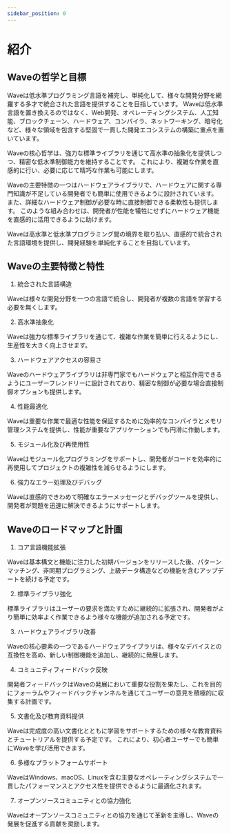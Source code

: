 ```yaml
---
sidebar_position: 0
---
```


# 紹介

## Waveの哲学と目標

Waveは低水準プログラミング言語を補完し、単純化して、様々な開発分野を網羅する多才で統合された言語を提供することを目指しています。 Waveは低水準言語を置き換えるのではなく、Web開発、オペレーティングシステム、人工知能、ブロックチェーン、ハードウェア、コンパイラ、ネットワーキング、暗号化など、様々な領域を包含する堅固で一貫した開発エコシステムの構築に重点を置いています。

Waveの核心哲学は、強力な標準ライブラリを通じて高水準の抽象化を提供しつつ、精密な低水準制御能力を維持することです。 これにより、複雑な作業を直感的に行い、必要に応じて精巧な作業も可能にします。

Waveの主要特徴の一つはハードウェアライブラリで、ハードウェアに関する専門知識が不足している開発者でも簡単に使用できるように設計されています。 また、詳細なハードウェア制御が必要な時に直接制御できる柔軟性も提供します。 このような組み合わせは、開発者が性能を犠牲にせずにハードウェア機能を直感的に活用できるように助けます。

Waveは高水準と低水準プログラミング間の境界を取り払い、直感的で統合された言語環境を提供し、開発経験を単純化することを目指しています。

## Waveの主要特徴と特性

1. 統合された言語構造

Waveは様々な開発分野を一つの言語で統合し、開発者が複数の言語を学習する必要を無くします。

2. 高水準抽象化

Waveは強力な標準ライブラリを通じて、複雑な作業を簡単に行えるようにし、生産性を大きく向上させます。

3. ハードウェアアクセスの容易さ

Waveのハードウェアライブラリは非専門家でもハードウェアと相互作用できるようにユーザーフレンドリーに設計されており、精密な制御が必要な場合直接制御オプションも提供します。

4. 性能最適化

Waveは重要な作業で最適な性能を保証するために効率的なコンパイラとメモリ管理システムを提供し、性能が重要なアプリケーションでも円滑に作動します。

5. モジュール化及び再使用性

Waveはモジュール化プログラミングをサポートし、開発者がコードを効率的に再使用してプロジェクトの複雑性を減らせるようにします。

6. 強力なエラー処理及びデバッグ

Waveは直感的できわめて明確なエラーメッセージとデバッグツールを提供し、開発者が問題を迅速に解決できるようにサポートします。

## Waveのロードマップと計画

1. コア言語機能拡張

Waveは基本構文と機能に注力した初期バージョンをリリースした後、パターンマッチング、非同期プログラミング、上級データ構造などの機能を含むアップデートを続ける予定です。

2. 標準ライブラリ強化

標準ライブラリはユーザーの要求を満たすために継続的に拡張され、開発者がより簡単に効率よく作業できるよう様々な機能が追加される予定です。

3. ハードウェアライブラリ改善

Waveの核心要素の一つであるハードウェアライブラリは、様々なデバイスとの互換性を高め、新しい制御機能を追加し、継続的に発展します。

4. コミュニティフィードバック反映

開発者フィードバックはWaveの発展において重要な役割を果たし、これを目的にフォーラムやフィードバックチャンネルを通じてユーザーの意見を積極的に収集する計画です。

5. 文書化及び教育資料提供

Waveは完成度の高い文書化とともに学習をサポートするための様々な教育資料とチュートリアルを提供する予定です。 これにより、初心者ユーザーでも簡単にWaveを学び活用できます。

6. 多様なプラットフォームサポート

WaveはWindows、macOS、Linuxを含む主要なオペレーティングシステムで一貫したパフォーマンスとアクセス性を提供できるように最適化されます。

7. オープンソースコミュニティとの協力強化

Waveはオープンソースコミュニティとの協力を通じて革新を主導し、Waveの発展を促進する貢献を奨励します。